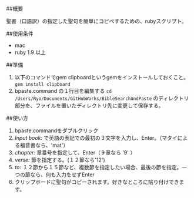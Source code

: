 ##概要

聖書（口語訳）の指定した聖句を簡単にコピペするための、rubyスクリプト。

##使用条件

* mac
* ruby 1.9 以上

##準備
1. 以下のコマンドでgem clipboardというgemをインストールしておくこと。
`gem install clipboard`
2. bpaste.command の１行目を編集する
`cd /Users/Ryo/Documents/GitHubWorks/BibleSearchAndPaste`
のディレクトリ部分を、ファイルを置いたディレクトリ先に変更して保存する。

##使い方

1. bpaste.commandをダブルクリック
2. *Input book:* で英語の表記での最初の３文字を入力し、Enter。（マタイによる福音書なら、'mat'）
3. *chapter:* 章番号を指定して、Enter（９章なら '9' ）
4. *verse:* 節を指定する。(１２節なら'12')
5. *to:* １２節から１５節など、複数節を指定したい場合、最後の節を指定。一つの節なら、何も入力をせずEnter
6. クリップボードに聖句がコピーされます。好きなところに貼り付けできます。
